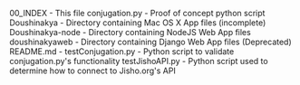 00_INDEX
	- This file
conjugation.py
	- Proof of concept python script
Doushinakya
	- Directory containing Mac OS X App files (incomplete)
Doushinakya-node
	- Directory containing NodeJS Web App files
doushinakyaweb
	- Directory containing Django Web App files (Deprecated)
README.md
	- 
testConjugation.py
	- Python script to validate conjugation.py's functionality
testJishoAPI.py
	- Python script used to determine how to connect to Jisho.org's API

